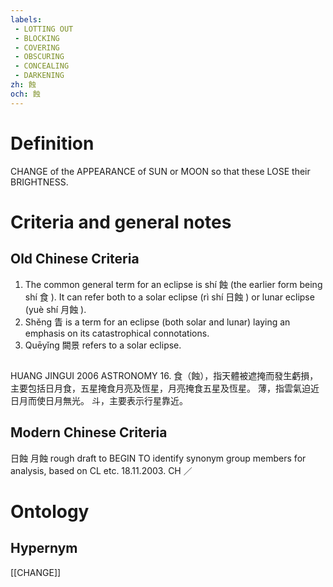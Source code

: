 ```yaml
---
labels: 
 - LOTTING OUT
 - BLOCKING
 - COVERING
 - OBSCURING
 - CONCEALING
 - DARKENING
zh: 蝕
och: 蝕
---
```


# Definition
CHANGE of the APPEARANCE of SUN or MOON so that these LOSE their BRIGHTNESS.
# Criteria and general notes
## Old Chinese Criteria
1. The common general term for an eclipse is shí 蝕 (the earlier form being shí 食 ). It can refer both to a solar eclipse (rì shí 日蝕 ) or lunar eclipse (yuè shí 月蝕 ).
2. Shěng 眚 is a term for an eclipse (both solar and lunar) laying an emphasis on its catastrophical connotations.
3. Quēyǐng 闕景 refers to a solar eclipse.
## 
HUANG JINGUI 2006
ASTRONOMY 16.
食（蝕），指天體被遮掩而發生虧損，主要包括日月食，五星掩食月亮及恆星，月亮掩食五星及恆星。
薄，指雲氣迫近日月而使日月無光。
斗，主要表示行星靠近。
## Modern Chinese Criteria
日蝕
月蝕
rough draft to BEGIN TO identify synonym group members for analysis, based on CL etc. 18.11.2003. CH ／
# Ontology

## Hypernym
[[CHANGE]]